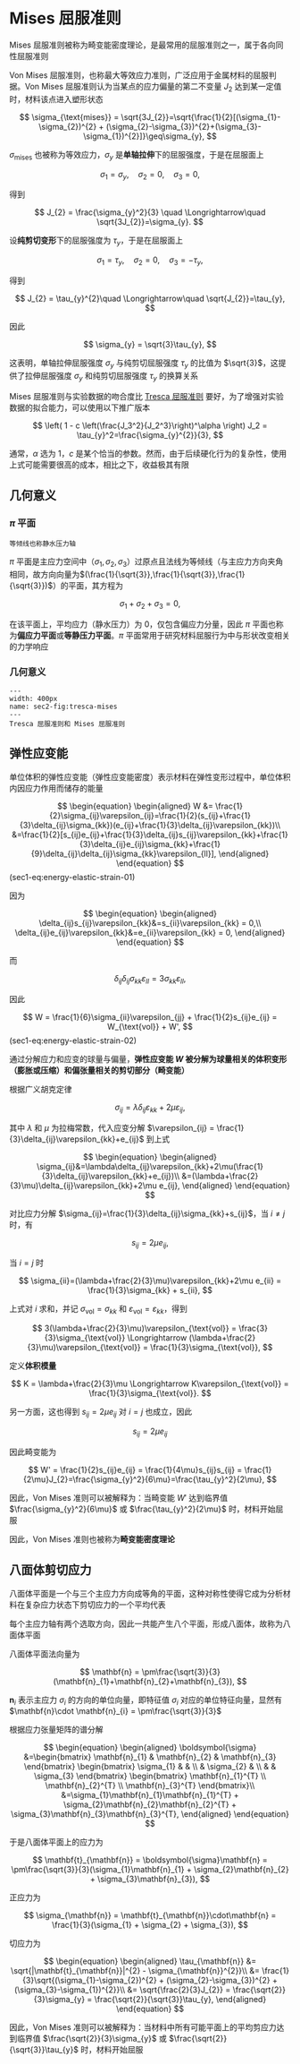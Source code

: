 # Mises 屈服准则

<span class="gray-text">
Mises 屈服准则被称为畸变能密度理论，是最常用的屈服准则之一，属于各向同性屈服准则
</span>

Von Mises 屈服准则，也称最大等效应力准则，广泛应用于金属材料的屈服判据。Von Mises 屈服准则认为当某点的应力偏量的第二不变量 $J_{2}$ 达到某一定值时，材料该点进入塑形状态

$$
\sigma_{\text{mises}} = \sqrt{3J_{2}}=\sqrt{\frac{1}{2}[(\sigma_{1}-\sigma_{2})^{2} + (\sigma_{2}-\sigma_{3})^{2}+(\sigma_{3}-\sigma_{1})^{2}]}\geq\sigma_{y},
$$

$\sigma_{\text{mises}}$ 也被称为等效应力，$\sigma_{y}$ 是**单轴拉伸**下的屈服强度，于是在屈服面上

$$
\sigma_{1}=\sigma_{y},\quad\sigma_{2} = 0,\quad \sigma_{3} = 0,
$$

得到

$$
J_{2} = \frac{\sigma_{y}^2}{3} \quad \Longrightarrow\quad \sqrt{3J_{2}}=\sigma_{y}.
$$

设**纯剪切变形**下的屈服强度为 $\tau_{y}$，于是在屈服面上

$$
\sigma_{1}=\tau_{y},\quad\sigma_{2} = 0,\quad \sigma_{3} = -\tau_{y},
$$

得到

$$
J_{2} = \tau_{y}^{2}\quad \Longrightarrow\quad \sqrt{J_{2}}=\tau_{y},
$$

因此

$$
\sigma_{y} = \sqrt{3}\tau_{y},
$$

这表明，单轴拉伸屈服强度 $\sigma_{y}$ 与纯剪切屈服强度 $\tau_{y}$ 的比值为 $\sqrt{3}$，这提供了拉伸屈服强度 $\sigma_{y}$ 和纯剪切屈服强度 $\tau_{y}$ 的换算关系

Mises 屈服准则与实验数据的吻合度比 [Tresca 屈服准则](sec2-tresca.md) 要好，为了增强对实验数据的拟合能力，可以使用以下推广版本

$$
\left( 1 - c \left(\frac{J_3^2}{J_2^3}\right)^\alpha \right) J_2 = \tau_{y}^2=\frac{\sigma_{y}^{2}}{3},
$$

通常，$\alpha$ 选为 $1$，$c$ 是某个恰当的参数。然而，由于后续硬化行为的复杂性，使用上式可能需要很高的成本，相比之下，收益极其有限

## 几何意义

### $\pi$ 平面

```{margin}
等倾线也称静水压力轴
```

$\pi$ 平面是主应力空间中（$\sigma_{1},\sigma_{2},\sigma_{3}$）过原点且法线为等倾线（与主应力方向夹角相同，故方向向量为$(\frac{1}{\sqrt{3}},\frac{1}{\sqrt{3}},\frac{1}{\sqrt{3}})$）的平面，其方程为

$$
\sigma_{1}+\sigma_{2}+\sigma_{3} = 0,
$$

在该平面上，平均应力（静水压力）为 $0$，仅包含偏应力分量，因此 $\pi$ 平面也称为**偏应力平面**或**等静压力平面**。$\pi$ 平面常用于研究材料屈服行为中与形状改变相关的力学响应

### 几何意义

```{figure} ../../../images/Plasticity/chap2/tresca-mises.png
---
width: 400px
name: sec2-fig:tresca-mises
---
Tresca 屈服准则和 Mises 屈服准则
```


## 弹性应变能

单位体积的弹性应变能（弹性应变能密度）表示材料在弹性变形过程中，单位体积内因应力作用而储存的能量

$$
\begin{equation}
\begin{aligned}
W &= \frac{1}{2}\sigma_{ij}\varepsilon_{ij}=\frac{1}{2}(s_{ij}+\frac{1}{3}\delta_{ij}\sigma_{kk})(e_{ij}+\frac{1}{3}\delta_{ij}\varepsilon_{kk})\\
&=\frac{1}{2}[s_{ij}e_{ij}+\frac{1}{3}\delta_{ij}s_{ij}\varepsilon_{kk}+\frac{1}{3}\delta_{ij}e_{ij}\sigma_{kk}+\frac{1}{9}\delta_{ij}\delta_{ij}\sigma_{kk}\varepsilon_{ll}],
\end{aligned}
\end{equation}
$$ (sec1-eq:energy-elastic-strain-01)

因为

$$
\begin{equation}
\begin{aligned}
\delta_{ij}s_{ij}\varepsilon_{kk}&=s_{ii}\varepsilon_{kk} = 0,\\
\delta_{ij}e_{ij}\varepsilon_{kk}&=e_{ii}\varepsilon_{kk} = 0,
\end{aligned}
\end{equation}
$$

而

$$
\delta_{ij}\delta_{ij}\sigma_{kk}\varepsilon_{ll}=3\sigma_{kk}\varepsilon_{ll},
$$

因此

$$
W = \frac{1}{6}\sigma_{ii}\varepsilon_{jj} + \frac{1}{2}s_{ij}e_{ij} = W_{\text{vol}} + W',
$$ (sec1-eq:energy-elastic-strain-02)

通过分解应力和应变的球量与偏量，**弹性应变能 $W$ 被分解为球量相关的体积变形（膨胀或压缩）和偏张量相关的剪切部分（畸变能）**

根据广义胡克定律

$$
\sigma_{ij}=\lambda\delta_{ij}\varepsilon_{kk}+2\mu\varepsilon_{ij},
$$

其中 $\lambda$ 和 $\mu$ 为拉梅常数，代入应变分解 $\varepsilon_{ij} = \frac{1}{3}\delta_{ij}\varepsilon_{kk}+e_{ij}$ 到上式

$$
\begin{equation}
\begin{aligned}
\sigma_{ij}&=\lambda\delta_{ij}\varepsilon_{kk}+2\mu(\frac{1}{3}\delta_{ij}\varepsilon_{kk}+e_{ij})\\
&=(\lambda+\frac{2}{3}\mu)\delta_{ij}\varepsilon_{kk}+2\mu e_{ij},
\end{aligned}
\end{equation}
$$

对比应力分解 $\sigma_{ij}=\frac{1}{3}\delta_{ij}\sigma_{kk}+s_{ij}$，当 $i\neq j$ 时，有

$$
s_{ij} = 2\mu e_{ij},
$$

当 $i=j$ 时

$$
\sigma_{ii}=(\lambda+\frac{2}{3}\mu)\varepsilon_{kk}+2\mu e_{ii} = \frac{1}{3}\sigma_{kk} + s_{ii},
$$

上式对 $i$ 求和，并记 $\sigma_{\text{vol}}=\sigma_{kk}$ 和 $\varepsilon_{\text{vol}}=\varepsilon_{kk}$，得到

$$
3(\lambda+\frac{2}{3}\mu)\varepsilon_{\text{vol}} = \frac{3}{3}\sigma_{\text{vol}}  \Longrightarrow (\lambda+\frac{2}{3}\mu)\varepsilon_{\text{vol}} = \frac{1}{3}\sigma_{\text{vol}},
$$

定义**体积模量**

$$
K = \lambda+\frac{2}{3}\mu \Longrightarrow K\varepsilon_{\text{vol}} = \frac{1}{3}\sigma_{\text{vol}}.
$$

另一方面，这也得到 $s_{ij}=2\mu e_{ij}$ 对 $i=j$ 也成立，因此

$$
s_{ij} = 2\mu e_{ij}
$$

因此畸变能为

$$
W' = \frac{1}{2}s_{ij}e_{ij} = \frac{1}{4\mu}s_{ij}s_{ij} = \frac{1}{2\mu}J_{2}=\frac{\sigma_{y}^2}{6\mu}=\frac{\tau_{y}^2}{2\mu},
$$

因此，Von Mises 准则可以被解释为：当畸变能 $W'$ 达到临界值 $\frac{\sigma_{y}^2}{6\mu}$ 或 $\frac{\tau_{y}^2}{2\mu}$ 时，材料开始屈服


因此，Von Mises 准则也被称为**畸变能密度理论**

## 八面体剪切应力

八面体平面是一个与三个主应力方向成等角的平面，这种对称性使得它成为分析材料在复杂应力状态下剪切应力的一个平均代表

<span class="gray-text">
每个主应力轴有两个选取方向，因此一共能产生八个平面，形成八面体，故称为八面体平面
</span>

八面体平面法向量为

$$
\mathbf{n} = \pm\frac{\sqrt{3}}{3}(\mathbf{n}_{1}+\mathbf{n}_{2}+\mathbf{n}_{3}),
$$

$\mathbf{n}_{i}$ 表示主应力 $\sigma_{i}$ 的方向的单位向量，即特征值 $\sigma_{i}$ 对应的单位特征向量，显然有 $\mathbf{n}\cdot \mathbf{n}_{i} = \pm\frac{\sqrt{3}}{3}$

根据应力张量矩阵的谱分解

$$
\begin{equation}
\begin{aligned}
\boldsymbol{\sigma}
&=\begin{bmatrix}
\mathbf{n}_{1} & \mathbf{n}_{2} & \mathbf{n}_{3}
\end{bmatrix}
\begin{bmatrix}
\sigma_{1} & & \\ & \sigma_{2} & \\ & & \sigma_{3}
\end{bmatrix}
\begin{bmatrix}
\mathbf{n}_{1}^{T} \\ \mathbf{n}_{2}^{T} \\ \mathbf{n}_{3}^{T}
\end{bmatrix}\\
&=\sigma_{1}\mathbf{n}_{1}\mathbf{n}_{1}^{T} + \sigma_{2}\mathbf{n}_{2}\mathbf{n}_{2}^{T} + \sigma_{3}\mathbf{n}_{3}\mathbf{n}_{3}^{T},
\end{aligned}
\end{equation}
$$

于是八面体平面上的应力为

$$
\mathbf{t}_{\mathbf{n}} = \boldsymbol{\sigma}\mathbf{n} = \pm\frac{\sqrt{3}}{3}(\sigma_{1}\mathbf{n}_{1} + \sigma_{2}\mathbf{n}_{2} + \sigma_{3}\mathbf{n}_{3}),
$$

正应力为

$$
\sigma_{\mathbf{n}} = \mathbf{t}_{\mathbf{n}}\cdot\mathbf{n} = \frac{1}{3}(\sigma_{1} + \sigma_{2} + \sigma_{3}),
$$

切应力为

$$
\begin{equation}
\begin{aligned}
\tau_{\mathbf{n}} &= \sqrt{|\mathbf{t}_{\mathbf{n}}|^{2} - \sigma_{\mathbf{n}}^{2}}\\
&= \frac{1}{3}\sqrt{(\sigma_{1}-\sigma_{2})^{2} + (\sigma_{2}-\sigma_{3})^{2} + (\sigma_{3}-\sigma_{1})^{2}}\\
&= \sqrt{\frac{2}{3}J_{2}}
= \frac{\sqrt{2}}{3}\sigma_{y} = \frac{\sqrt{2}}{\sqrt{3}}\tau_{y},
\end{aligned}
\end{equation}
$$

因此，Von Mises 准则可以被解释为：当材料中所有可能平面上的平均剪应力达到临界值 $\frac{\sqrt{2}}{3}\sigma_{y}$ 或 $\frac{\sqrt{2}}{\sqrt{3}}\tau_{y}$ 时，材料开始屈服

